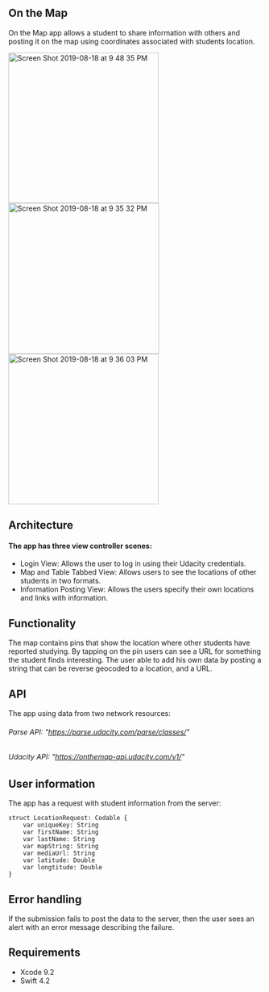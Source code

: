 ## On the Map
On the Map app allows a student to share information with others and posting it on the map using coordinates associated with students location. 

<img width="298" alt="Screen Shot 2019-08-18 at 9 48 35 PM" src="https://user-images.githubusercontent.com/46335329/63234165-2059f400-c202-11e9-8cbb-d2b54f630e07.png">

<img width="299" alt="Screen Shot 2019-08-18 at 9 35 32 PM" src="https://user-images.githubusercontent.com/46335329/63234191-41224980-c202-11e9-9e6d-90168ddb5433.png">

<img width="298" alt="Screen Shot 2019-08-18 at 9 36 03 PM" src="https://user-images.githubusercontent.com/46335329/63234223-66af5300-c202-11e9-8af0-3f67cfe18602.png">



## Architecture
#### The app has three view controller scenes:
- Login View: Allows the user to log in using their Udacity credentials.
- Map and Table Tabbed View: Allows users to see the locations of other students in two formats.  
- Information Posting View: Allows the users specify their own locations and links with information.

## Functionality
The map contains pins that show the location where other students have reported studying. By tapping on the pin users can see a URL for something the student finds interesting. The user able to add his own data by posting a string that can be reverse geocoded to a location, and a URL.

## API
The app using data from two network resources:
###### Parse API: "https://parse.udacity.com/parse/classes/"
###### Udacity API: "https://onthemap-api.udacity.com/v1/"

## User information
The app has a request with student information from the server:
```
struct LocationRequest: Codable {
    var uniqueKey: String
    var firstName: String
    var lastName: String
    var mapString: String
    var mediaUrl: String
    var latitude: Double
    var longtitude: Double
}
```
## Error handling
If the submission fails to post the data to the server, then the user sees an alert with an error message describing the failure.

## Requirements

- Xcode 9.2
- Swift 4.2
